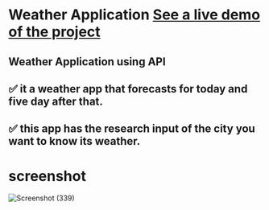 # Weather Application [ See a live demo of the project](https://ahmed-roshdy-1.github.io/Weather-Application/Index)
## Weather Application using API
 

## ✅ it a weather app that forecasts for today and five day after that.

## ✅ this app has the research input of the city you want to know its weather.

# screenshot
![Screenshot (339)](https://user-images.githubusercontent.com/65695097/126917409-bfa14109-0cb9-4d5f-91ba-34f8c50b4d34.png)

